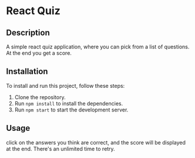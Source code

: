 # React Quiz

## Description

A simple react quiz application, where you can pick from a list of questions. At the end you get a score.

## Installation

To install and run this project, follow these steps:

1. Clone the repository.
2. Run `npm install` to install the dependencies.
3. Run `npm start` to start the development server.

## Usage

click on the answers you think are correct, and the score will be displayed at the end. There's an unlimited time to retry.
